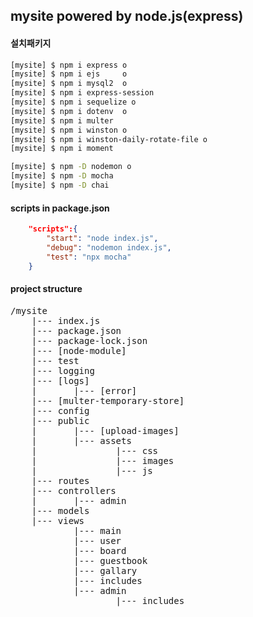 ## mysite powered by node.js(express)

#### 설치패키지

```bash
[mysite] $ npm i express o
[mysite] $ npm i ejs     o
[mysite] $ npm i mysql2  o
[mysite] $ npm i express-session
[mysite] $ npm i sequelize o
[mysite] $ npm i dotenv  o
[mysite] $ npm i multer
[mysite] $ npm i winston o
[mysite] $ npm i winston-daily-rotate-file o
[mysite] $ npm i moment

[mysite] $ npm -D nodemon o
[mysite] $ npm -D mocha
[mysite] $ npm -D chai

```

#### scripts in package.json

```json
    "scripts":{
        "start": "node index.js",
        "debug": "nodemon index.js",
        "test": "npx mocha"
    }
```

#### project structure

<pre>
/mysite
    |--- index.js
    |--- package.json
    |--- package-lock.json
    |--- [node-module]
    |--- test
    |--- logging
    |--- [logs]
    |       |--- [error]
    |--- [multer-temporary-store]
    |--- config
    |--- public
    |       |--- [upload-images]
    |       |--- assets               
    |               |--- css
    |               |--- images
    |               |--- js
    |--- routes
    |--- controllers
    |       |--- admin
    |--- models
    |--- views
            |--- main
            |--- user
            |--- board
            |--- guestbook
            |--- gallary
            |--- includes
            |--- admin
                    |--- includes
     
</pre>
